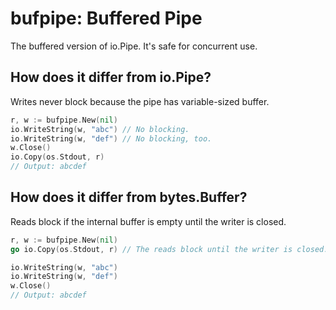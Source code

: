 # bufpipe: Buffered Pipe

The buffered version of io.Pipe. It's safe for concurrent use.

## How does it differ from io.Pipe?

Writes never block because the pipe has variable-sized buffer.

```Go
r, w := bufpipe.New(nil)
io.WriteString(w, "abc") // No blocking.
io.WriteString(w, "def") // No blocking, too.
w.Close()
io.Copy(os.Stdout, r)
// Output: abcdef
```

## How does it differ from bytes.Buffer?

Reads block if the internal buffer is empty until the writer is closed.

```Go
r, w := bufpipe.New(nil)
go io.Copy(os.Stdout, r) // The reads block until the writer is closed.

io.WriteString(w, "abc")
io.WriteString(w, "def")
w.Close()
// Output: abcdef
```
